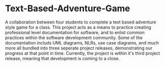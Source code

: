 # Text-Based-Adventure-Game
A collaboration between four students to complete a text based adventure style game for a class. This project acts as a means to practice creating professional level documentation for software, and to enlist common practices within the software development community. Some of the documentation includs UML diagrams, NLRs, use case diagrams, and much more all bundled into three seperate project releases, demonstrating our progress at that point in time. Currently, the project is within it's third project release, meaning that development is coming to a close.
